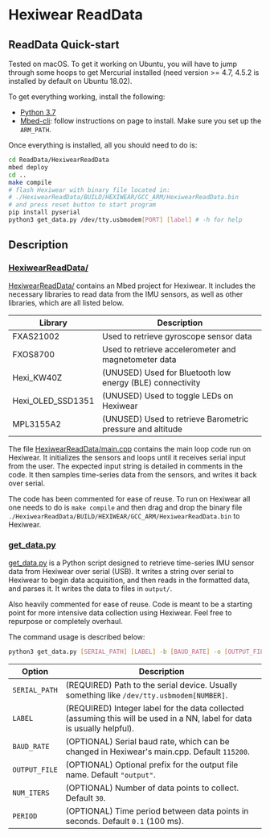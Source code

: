 # Hexiwear ReadData

## ReadData Quick-start

Tested on macOS. To get it working on Ubuntu, you will have to jump through some hoops to get Mercurial installed (need version >= 4.7, 4.5.2 is installed by default on Ubuntu 18.02).

To get everything working, install the following:

  - [Python 3.7]
  - [Mbed-cli]: follow instructions on page to install. Make sure you set up the `ARM_PATH`.

Once everything is installed, all you should need to do is:

```sh
cd ReadData/HexiwearReadData
mbed deploy
cd ..
make compile
# flash Hexiwear with binary file located in:
# ./HexiwearReadData/BUILD/HEXIWEAR/GCC_ARM/HexiwearReadData.bin
# and press reset button to start program
pip install pyserial
python3 get_data.py /dev/tty.usbmodem[PORT] [label] # -h for help
```

## Description

### [HexiwearReadData/]

[HexiwearReadData/] contains an Mbed project for Hexiwear. It includes the necessary libraries to read data from the IMU sensors, as well as other libraries, which are all listed below.

| Library | Description |
| --------- | ----------- |
| FXAS21002 | Used to retrieve gyroscope sensor data |
| FXOS8700 | Used to retrieve accelerometer and magnetometer data |
| Hexi_KW40Z | (UNUSED) Used for Bluetooth low energy (BLE) connectivity |
| Hexi_OLED_SSD1351 | (UNUSED) Used to toggle LEDs on Hexiwear |
| MPL3155A2 | (UNUSED) Used to retrieve Barometric pressure and altitude |

The file [HexiwearReadData/main.cpp] contains the main loop code run on Hexiwear. It initializes the sensors and loops until it receives serial input from the user. The expected input string is detailed in comments in the code. It then samples time-series data from the sensors, and writes it back over serial.

The code has been commented for ease of reuse. To run on Hexiwear all one needs to do is `make compile` and then drag and drop the binary file `./HexiwearReadData/BUILD/HEXIWEAR/GCC_ARM/HexiwearReadData.bin` to Hexiwear.

### [get_data.py]

[get_data.py] is a Python script designed to retrieve time-series IMU sensor data from Hexiwear over serial (USB). It writes a string over serial to Hexiwear to begin data acquisition, and then reads in the formatted data, and parses it. It  writes the data to files in `output/`.

Also heavily commented for ease of reuse. Code is meant to be a starting point for more intensive data collection using Hexiwear. Feel free to repurpose or completely overhaul.

The command usage is described below:

```sh
python3 get_data.py [SERIAL_PATH] [LABEL] -b [BAUD_RATE] -o [OUTPUT_FILE] -n [NUM_ITERS] -p [PERIOD]
```

| Option | Description |
| --------- | ----------- |
| `SERIAL_PATH` | (REQUIRED) Path to the serial device. Usually something like `/dev/tty.usbmodem[NUMBER]`. |
| `LABEL` | (REQUIRED) Integer label for the data collected (assuming this will be used in a NN, label for data is usually helpful). |
| `BAUD_RATE` | (OPTIONAL) Serial baud rate, which can be changed in Hexiwear's main.cpp. Default `115200`. |
| `OUTPUT_FILE` | (OPTIONAL) Optional prefix for the output file name. Default `"output"`. |
| `NUM_ITERS` | (OPTIONAL) Number of data points to collect. Default `30`. |
| `PERIOD` | (OPTIONAL) Time period between data points in seconds. Default `0.1` (100 ms). |

[//]: # (These are reference links used in the body of this note and get stripped out when the markdown processor does its job. There is no need to format nicely because it shouldn't be seen. Thanks SO - http://stackoverflow.com/questions/4823468/store-comments-in-markdown-syntax)

   [Mbed-cli]: <https://os.mbed.com/docs/mbed-os/v5.11/tools/installation-and-setup.html>
   [Python 3.7]: <https://www.python.org/downloads/>
   [HexiwearReadData/]: <https://github.com/hisroar/NNonHexiwear/tree/master/Functions/ReadData/HexiwearReadData>
   [get_data.py]: https://github.com/hisroar/NNonHexiwear/blob/master/Functions/ReadData/get_data.py
   [HexiwearReadData/main.cpp]: https://github.com/hisroar/NNonHexiwear/blob/master/Functions/ReadData/HexiwearReadData/main.cpp